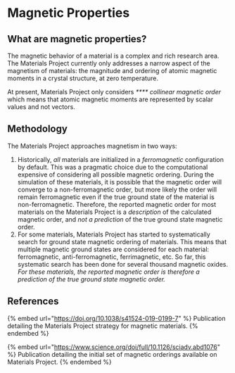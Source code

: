 # Magnetic Properties

## What are magnetic properties?

The magnetic behavior of a material is a complex and rich research area. The Materials Project currently only addresses a narrow aspect of the magnetism of materials: the magnitude and ordering of atomic magnetic moments in a crystal structure, at zero temperature.

At present, Materials Project only considers _**** collinear magnetic order_ which means that atomic magnetic moments are represented by scalar values and not vectors.

## Methodology

The Materials Project approaches magnetism in two ways:

1. Historically, _all_ materials are initialized in a _ferromagnetic_ configuration by default. This was a pragmatic choice due to the computational expensive of considering all possible magnetic ordering. During the simulation of these materials, it is possible that the magnetic order will converge to a non-ferromagnetic order, but more likely the order will remain ferromagnetic even if the true ground state of the material is non-ferromagnetic. Therefore, the reported magnetic order for most materials on the Materials Project is a _description_ of the calculated magnetic order, and _not a prediction_ of the true ground state magnetic order.
2. For some materials, Materials Project has started to systematically search for ground state magnetic ordering of materials. This means that multiple magnetic ground states are considered for each material: ferromagnetic, anti-ferromagnetic, ferrimagnetic, etc. So far, this systematic search has been done for several thousand magnetic oxides. _For these materials, the reported magnetic order is therefore a prediction of the true ground state magnetic order._

## References

{% embed url="https://doi.org/10.1038/s41524-019-0199-7" %}
Publication detailing the Materials Project strategy for magnetic materials.
{% endembed %}

{% embed url="https://www.science.org/doi/full/10.1126/sciadv.abd1076" %}
Publication detailing the initial set of magnetic orderings available on Materials Project.
{% endembed %}
